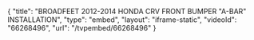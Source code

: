 {
    "title": "BROADFEET 2012-2014 HONDA CRV FRONT BUMPER \"A-BAR\" INSTALLATION",
    "type": "embed",
    "layout": "iframe-static",
    "videoId": "66268496",
    "url": "\/tvpembed\/66268496"
}